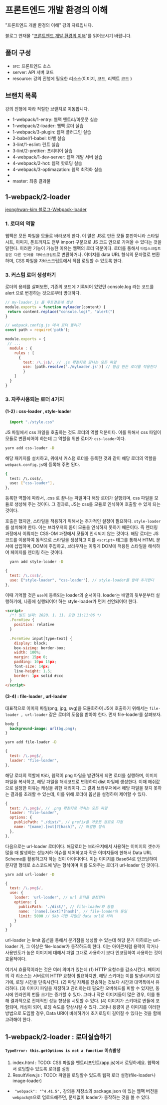 # 프론트엔드 개발 환경의 이해 

"프론트엔드 개발 환경의 이해" 강의 자료입니다.

블로그 연재물 "[프론트엔드 개발 환경의 이해](http://jeonghwan-kim.github.io/series/2019/12/09/frontend-dev-env-npm.html)"를 읽어보시기 바랍니다.

## 폴더 구성

- src: 프론트엔드 소스
- server: API 서버 코드 
- resource: 강의 진행에 필요한 리소스(이미지, 코드, 리액트 코드 )

## 브랜치 목록

강의 진행에 따라 적절한 브랜치로 이동합니다. 

- 1-webpack/1-entry: 웹팩 엔트리/아웃풋 실습
- 1-webpack/2-loader: 웹팩 로더 실습
- 1-webpack/3-plugin: 웹팩 플러그인 실습
- 2-babel/1-babel: 바벨 실습
- 3-lint/1-eslint: 린트 실습
- 3-lint/2-prettier: 프리티어 실습
- 4-webpack/1-dev-server: 웹팩 개발 서버 실습
- 4-webpack/2-hot: 웹팩 핫로딩 실습
- 4-webpack/3-optimazation: 웹팩 최적화 실습
- 
- master: 최종 결과물 

## 1-webpack/2-loader
[jeonghwan-kim 블로그-Webpack-loader](https://jeonghwan-kim.github.io/series/2019/12/10/frontend-dev-env-webpack-basic.html)

### 1. 로더의 역할 
웹팩은 모든 파일을 모듈로 바라보게 한다. 이 말은 JS로 만든 모듈 뿐만아니라 스타일시트, 이미지, 폰트까지도 전부 import 구문으로 JS 코드 안으로 가져올 수 있다는 것을 말한다. 이러한 기능이 가능한 이유는 웹팩의 로더 덕분이다. 로더를 통해서 `타입스크립트 같은 다른 언어를 자바스크립트`로 변환하거나. 이미지를 data URL 형식의 문자열로 변환하며, CSS 파일을 자바스크립트에서 직접 로딩할 수 있도록 한다. 

### 3. 커스텀 로더 생성하기 
로더의 용례를 살펴보면, 기존의 코드에 기록되어 있었던 console.log 라는 코드를 alert 으로 변경하는 것으로부터 방대하다. 

```javascript
// my-loader.js 를 루트경로에 생성
module.exports = function myloader(content) {
 return content.replace("console.log(", "alert(")
}

// webpack.config.js 에서 로더 돌리기
const path = require('path');

module.exports = {
 // ...
  module : {
    rules : [
      {
        test: /\.js$/, // .js 확장자로 끝나는 모든 파일
        use: [path.resolve('./myloader.js')] // 방금 만든 로더를 적용한다
        }
    ]
  }
}
```

### 3. 자주사용되는 로더 4가지  
#### (1-2) : css-loader , style-loader
```javascript 
  import "./style.css"
```

JS 파일에서 css 파일을 호출하는 것도 로더의 역할 덕분이다. 이를 위해서 css 파일이 모듈로 변환되어야 하는데 그 역할을 위한 로더가 `css-loader`이다. 

```bash
yarn add css-loader -D
```

해당 패키지를 설치하고, 위에서 커스텀 로더를 등록한 것과 같이 해당 로더의 역할을 `webpack.config.js`에 등록해 주면 된다. 

```bash
{
  test: /\.css$/, 
  use: ["css-loader"], 
},
```

등록한 역할에 따라서, .css 로 끝나는 파일마다 해당 로더가 살행되며, css 파일을 모듈로 생성해 주는 것이다. 그 결과로, JS는 css를 모듈로 인식하여 호출할 수 있게 되는 것이다. 

호출은 했지만, 스타일을 적용하기 위해서는 추가적인 설정이 필요하다. `style-loader`를 설치해야 한다. 이는 브라우저의 돔이 모듈을 인식하지 못하기 때문이다. 즉 렌더링 과정에서 이뤄지는 CSS-OM 과정에서 모듈이 인식되지 않는 것이다. 해당 로더는 JS 코드를 이용하여 동적으로 스타일을 생성하고 이를 `<script>` 태그를 통해서 HTML 문서에 삽입하며, DOM에 주입하고, 브라우저는 이렇게 DOM에 적용된 스타일을 해석하여 페이지를 렌더링 하는 것이다. 

```bash
  yarn add style-loader -D
```

```javascript
{
  test: /\.css$/,
  use: ["style-loader", "css-loader"], // style-loader를 앞에 추가한다
},
```

이때 기억할 것은 `use`에 등록되는 loader의 순서이다. loader는 배열의 뒷부분부터 실행하기에, 나중에 실행되어야 하는 style-loader가 먼저 선언되어야 한다. 

```html
<script>
  /*! 빌드 날짜: 2020. 1. 11. 오전 11:11:06 */
  .FormView {
    position: relative
  }
  
  .FormView input[type=text] {
    display: block;
    box-sizing: border-box;
    width: 100%;
    margin: 15px 0;
    padding: 10px 15px;
    font-size: 14px;
    line-height: 1.5;
    border: 1px solid #ccc
  }
</script>
```

#### (3-4) : file-loader , url-loader
대표적으로 이미지 파일(png, jpg, svg)을 모듈화하여 JS에 호출하기 위해서는 `file-loader , url-loader` 같은 로더의 도움을 받아야 한다. 먼저 file-loader를 살펴보자. 

```css
body {
  background-image: url(bg.png);
}
```

```bash
yarn add file-loader -D
```

```javascript 
{
  test: /\.png$/,
  loader: "file-loader", 
},
```

해당 로더의 역할에 따라, 웹팩이 png 파일을 발견하게 되면 로더를 실행하며, 이미지 파일을 복사하고, 해당 파일을 해쉬코드로 변경하여 dist 파일에 생성한다. 이때 해쉬값으로 설정한 이유는 캐싱을 위한 처리이다. 그 결과 브라우저에서 해당 파일을 찾지 못하는 결과를 초래할 수 있는데, 이를 위해 로더에 옵션을 설정하여 제어할 수 있다. 

```javascript 
{
  test: /\.png$/, // .png 확장자로 마치는 모든 파일
  loader: "file-loader",
  options: {
    publicPath: "./dist/", // prefix를 아웃풋 경로로 지정
    name: "[name].[ext]?[hash]", // 파일명 형식
  },
},
```

다음으로는 url-loader 로더이다. 해당로더는 브라우저에서 사용하는 이미지의 갯수가 많을 때 발생하는 성능저하 이슈를 제어하고자 작은 이미지들에 한해서 Data URL Scheme를 활용하고자 하는 것이 아이디어다. 이는 이미지를 Base64로 인코딩하여 문자열 형태로 소스코드에 넣는 형식이며 이를 도와주는 로더가 url-loader 인 것이다. 

```bash
yarn add url-loader -D
```

```javascript
{
  test: /\.png$/,
  use: {
    loader: 'url-loader', // url 로더를 설정한다
    options: {
      publicPath: './dist/', // file-loader와 동일
      name: '[name].[ext]?[hash]', // file-loader와 동일
      limit: 5000 // 5kb 미만 파일만 data url로 처리
    }
  }
}
```

url-loader 는 limit 옵션을 통해서 분기점을 생성할 수 있는데 해당 분기 이하로는 url-loader 가, 그 이상은 file-loader가 동작하도록 한다. 이는 아이콘처럼 용략이 작거나 사용빈도가 높은 이미지에 대해서 파일 그대로 사용하기 보다 인코딩하여 사용하는 것이 효율적이다. 

여기서 효율적이라는 것은 여러 의미가 있는데 (1) HTTP 요청수를 감소시킨다. 페이지의 각 리소스는 서버로의 HTTP 요청이 필요하지만, 해당 스키마는 이를 발생시키지 않기에, 로딩 시간을 단축시킨다. (2) 파일 자체를 전송하는 것보다 시간과 대역폭에서 유리하다. (3) 이미지 파일을 저장하고 관리하는데 필요한 오버헤드를 피할 수 있지만, 동시에 인라인의 번들 크기는 증가할 수 있다. 그러나 작은 이미지들이 많은 경우, 이를 통해 결과적으로 전체적인 성능 향상을 시도할 수 있다. (4) 이미지가 스키마로 번들에 포함되며, 캐싱이 되어, 로딩 속도를 향상시킬 수 있다. 그러나 용량이 큰 이미지를 이러한 방법으로 도입할 경우, Data URl이 비례하기에 초기로딩이 길어질 수 있다는 것을 함께 고려해야 한다. 


## 1-webpack/2-loader : 로더실습하기 
#### `TypeError: this.getOptions is not a function` 이슈발생
1. index.html : TODO: CSS 파일을 엔트리포인트(app.js)에서 로딩하세요. 웹팩에서 로딩할수 있도록 로더를 설정
2. ResultView.js : TODO: 파일을 로딩할수 있도록 웹팩 로더 설정(file-loader나 image-loader)      

- ` "webpack": "^4.41.5",` 강의용 저장소의 package.json 에 있는 웹팩 버전을 `webpack@5`으로 업로드해주면, 문제없이 loader가 동작하는 것을 볼 수 있다. 